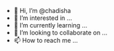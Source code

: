 - 👋 Hi, I’m @chadisha
- 👀 I’m interested in ...
- 🌱 I’m currently learning ...
- 💞️ I’m looking to collaborate on ...
- 📫 How to reach me ...

<!---
chadisha/chadisha is a ✨ special ✨ repository because its `README.md` (this file) appears on your GitHub profile.
You can click the Preview link to take a look at your changes.
--->
